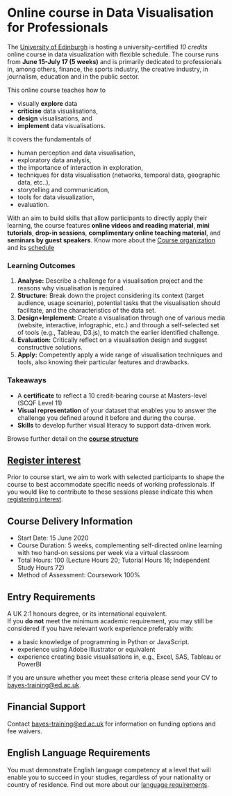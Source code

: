 # Online course in Data Visualisation for Professionals

The [University of Edinburgh](https://www.ed.ac.uk) is hosting a university-certified _10 credits_ online course in data visualization with flexible schedule. The course runs from __June 15-July 17 (5 weeks)__ and is primarily dedicated to professionals in, among others, finance, the sports industry, the creative industry, in journalism, education and in the public sector.

This online course teaches how to
* visually __explore__ data
* __criticise__ data visualisations, 
* __design__ visualisations, and 
* __implement__ data visualisations. 

It covers the fundamentals of 
* human perception and data visualisation, 
* exploratory data analysis,
* the importance of interaction in exploration, 
* techniques for data visualisation (networks, temporal data, geographic data, etc..), 
* storytelling and communication,
* tools for data visualization,
* evaluation.

With an aim to build skills that allow participants to directly apply their learning, the course features __online videos and reading material__, __mini tutorials__, __drop-in sessions__,  __complimentary online teaching material__, and  __seminars by guest speakers__. Know more about the [Course organization](organisation.html) and its [schedule](content.html) 

### Learning Outcomes
1. **Analyse:** Describe a challenge for a visualisation project and the reasons why visualisation is required. 
2. **Structure:** Break down the project considering its context (target audience, usage scenario), potential tasks that the visualisation should facilitate, and the characteristics of the data set.
3. **Design+Implement:** Create a visualisation through one of various media (website, interactive, infographic, etc.) and through a self-selected set of tools (e.g., Tableau, D3.js), to match the earlier identified challenge.
4. **Evaluation:** Critically reflect on a visualisation design and suggest constructive solutions. 
5. **Apply:** Competently apply a wide range of visualisation techniques and tools, also knowing their particular features and drawbacks.

### Takeaways 
* A **certificate** to reflect a 10 credit-bearing course at Masters-level (SCQF Level 11)
* **Visual representation** of your dataset that enables you to answer the challenge you defined around it before and during the course.
* **Skills** to develop further visual literacy to support data-driven work.

Browse further detail on the __[course structure](organisation.md)__

## [Register interest](https://forms.gle/4Z6wTZkoHMsNL5Yu5)

Prior to course start, we aim to work with selected participants to shape the course to best accommodate specific needs of working professionals. If you would like to contribute to these sessions please indicate this when [registering interest](https://forms.gle/4Z6wTZkoHMsNL5Yu5).

## Course Delivery Information
* Start Date: 15 June 2020
* Course Duration: 5 weeks, complementing self-directed online learning with two hand-on sessions per week via a virtual classroom
* Total Hours: 100 (Lecture Hours 20; Tutorial Hours 16; Independent Study Hours 72) 
* Method of Assessment: Coursework 100%

## Entry Requirements
A UK 2:1 honours degree, or its international equivalent.  
If you __do not__ meet the minimum academic requirement, you may still be considered if you have relevant work experience preferably with:

* a basic knowledge of programming in Python or JavaScript.
* experience using Adobe Illustrator or equivalent
* experience creating basic visualisations in, e.g., Excel, SAS, Tableau or PowerBI

If you are unsure whether you meet these criteria please send your CV to [bayes-training@ed.ac.uk](bayes-training@ed.ac.uk).

## Financial Support
Contact [bayes-training@ed.ac.uk](bayes-training@ed.ac.uk) for information on funding options and fee waivers.

## English Language Requirements
You must demonstrate English language competency at a level that will enable you to succeed in your studies, regardless of your nationality or country of residence.
Find out more about our [language requirements](http://www.edin.ac/pgdf-english).
